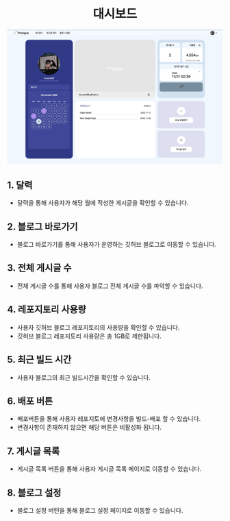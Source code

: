 ---
---

<h1 align="center">
  대시보드
</h1>

![대시보드](./images/대시보드.png)

## 1. 달력

- 달력을 통해 사용자가 해당 월에 작성한 게시글을 확인할 수 있습니다.

## 2. 블로그 바로가기

- 블로그 바로가기를 통해 사용자가 운영하는 깃허브 블로그로 이동할 수 있습니다.

## 3. 전체 게시글 수

- 전체 게시글 수를 통해 사용자 블로그 전체 게시글 수를 파악할 수 있습니다.

## 4. 레포지토리 사용량

- 사용자 깃허브 블로그 레포지토리의 사용량을 확인할 수 있습니다.
- 깃허브 블로그 레포지토리 사용량은 총 1GB로 제한됩니다.

## 5. 최근 빌드 시간

- 사용자 블로그의 최근 빌드시간을 확인할 수 있습니다.

## 6. 배포 버튼

- 배포버튼을 통해 사용자 레포지토에 변경사항을 빌드-배포 할 수 있습니다.
- 변경사항이 존재하지 않으면 해당 버튼은 비활성화 됩니다.

## 7. 게시글 목록

- 게시글 목록 버튼을 통해 사용자 게시글 목록 페이지로 이동할 수 있습니다.

## 8. 블로그 설정

- 블로그 설정 버턴을 통해 블로그 설정 페이지로 이동할 수 있습니다.

